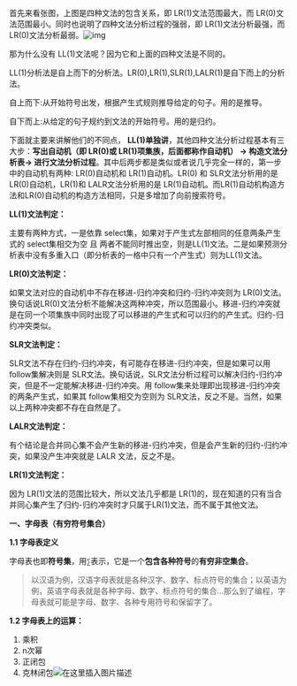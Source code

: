 首先来看张图，上图是四种文法的包含关系，即 LR(1)文法范围最大，而 LR(0)文法范围最小。同时也说明了四种文法分析过程的强弱，即 LR(1)文法分析最强，而 LR(0)文法分析最弱。![img](https://i-blog.csdnimg.cn/blog_migrate/f59a03b9fe70a030cbdc9208f606558f.png)

那为什么没有 LL(1)文法呢？因为它和上面的四种文法是不同的。

LL(1)分析法是自上而下的分析法。LR(0),LR(1),SLR(1),LALR(1)是自下而上的分析法。

自上而下:从开始符号出发，根据产生式规则推导给定的句子。用的是推导。

自下而上:从给定的句子规约到文法的开始符号。用的是归约。

下面就主要来讲解他们的不同点， **LL(1)单独讲**，其他四种文法分析过程基本有三大步：**写出自动机（即 LR(0)或 LR(1)项集族，后面都称作自动机） -> 构造文法分析表-> 进行文法分析过程**。其中后两步都是类似或者说几乎完全一样的，第一步中的自动机有两种: LR(0)自动机和 LR(1)自动机。LR(0) 和 SLR文法分析用的是 LR(0)自动机，LR(1)和 LALR文法分析用的是 LR(1)自动机。而LR(1)自动机构造方法和LR(0)自动机的构造方法相同，只是多增加了向前搜索符号。

**LL(1)文法判定：**

主要有两种方式，一是依靠 select集，如果对于产生式左部相同的任意两条产生式的 select集相交为空 且 两者不能同时推出空，则是LL(1)文法。二是如果预测分析表中没有多重入口（即分析表的一格中只有一个产生式）则为LL(1)文法。

**LR(0)文法判定：**

如果文法对应的自动机中不存在移进-归约冲突和归约-归约冲突则为 LR(0)文法。换句话说LR(0)文法分析不能解决这两种冲突，所以范围最小。移进-归约冲突就是在同一个项集族中同时出现了可以移进的产生式和可以归约的产生式。归约-归约冲突类似。

**SLR文法判定：**

SLR文法不存在归约-归约冲突，有可能存在移进-归约冲突，但是如果可以用 follow集解决则是 SLR文法。换句话说，SLR文法分析过程可以解决归约-归约冲突，但是不一定能解决移进-归约冲突。用 follow集来处理即出现移进-归约冲突的两条产生式，如果其 follow集相交为空则为 SLR文法，反之不是。当然，如果以上两种冲突都不存在自然是了。

**LALR文法判定：**

有个结论是合并同心集不会产生新的移进-归约冲突，但是会产生新的归约-归约冲突，如果没产生冲突就是 LALR 文法，反之不是。

 **LR(1)文法判定：**

因为 LR(1)文法的范围比较大，所以文法几乎都是 LR(1)的，现在知道的只有当合并同心集产生了归约-归约冲突时才只属于LR(1)文法，而不属于其他文法。

**一、字母表（有穷符号集合）**

**1.1 字母表定义**

字母表也即**符号集**，用`∑`表示，它是一个**包含各种符号**的**有穷非空集合**。

> 以汉语为例，汉语字母表就是各种汉字、数字、标点符号的集合；以英语为例，英语字母表就是各种字母、数字、标点符号的集合…那么到了编程，字母表就可能是字母、数字、各种专用符号和保留字了。

**1.2 字母表上的运算：**

1. 乘积
2. n次幂
3. 正闭包
4. 克林闭包![在这里插入图片描述](https://i-blog.csdnimg.cn/blog_migrate/47c0c806b02702100377407bfd38af28.png)
